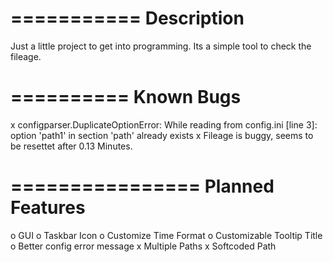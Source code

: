 ===========
Description
===========

Just a little project to get into programming.
Its a simple tool to check the fileage.


==========
Known Bugs
==========

x configparser.DuplicateOptionError: While reading from config.ini [line  3]: option 'path1' in section 'path' already exists
x Fileage is buggy, seems to be resettet after 0.13 Minutes.


================
Planned Features
================

o GUI
o Taskbar Icon
o Customize Time Format
o Customizable Tooltip Title
o Better config error message
x Multiple Paths
x Softcoded Path
